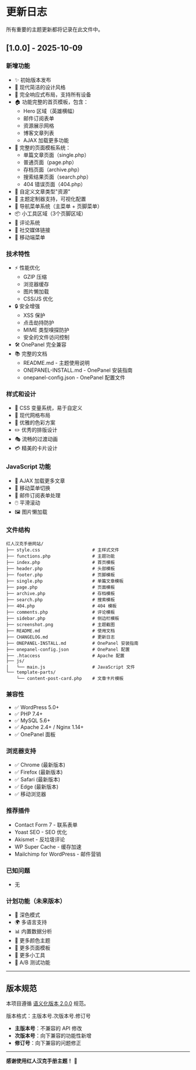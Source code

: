 # 更新日志

所有重要的主题更新都将记录在此文件中。

## [1.0.0] - 2025-10-09

### 新增功能
- ✨ 初始版本发布
- 🎨 现代简洁的设计风格
- 📱 完全响应式布局，支持所有设备
- 🏠 功能完整的首页模板，包含：
  - Hero 区域（英雄横幅）
  - 邮件订阅表单
  - 资源展示网格
  - 博客文章列表
  - AJAX 加载更多功能
- 📄 完整的页面模板系统：
  - 单篇文章页面（single.php）
  - 普通页面（page.php）
  - 存档页面（archive.php）
  - 搜索结果页面（search.php）
  - 404 错误页面（404.php）
- 🎯 自定义文章类型"资源"
- 🎨 主题定制器支持，可视化配置
- 🧭 导航菜单系统（主菜单 + 页脚菜单）
- 📦 小工具区域（3个页脚区域）
- 💬 评论系统
- 🔗 社交媒体链接
- 📱 移动端菜单

### 技术特性
- ⚡ 性能优化
  - GZIP 压缩
  - 浏览器缓存
  - 图片懒加载
  - CSS/JS 优化
- 🔒 安全增强
  - XSS 保护
  - 点击劫持防护
  - MIME 类型嗅探防护
  - 安全的文件访问控制
- 🛠️ OnePanel 完全兼容
- 📚 完整的文档
  - README.md - 主题使用说明
  - ONEPANEL-INSTALL.md - OnePanel 安装指南
  - onepanel-config.json - OnePanel 配置文件

### 样式和设计
- 🎨 CSS 变量系统，易于自定义
- 📐 现代网格布局
- 🌈 优雅的色彩方案
- ✏️ 优秀的排版设计
- 🎭 流畅的过渡动画
- 💳 精美的卡片设计

### JavaScript 功能
- 🔄 AJAX 加载更多文章
- 📱 移动菜单切换
- 📧 邮件订阅表单处理
- 🖱️ 平滑滚动
- 🖼️ 图片懒加载

### 文件结构
```
红人汉克手册网站/
├── style.css                    # 主样式文件
├── functions.php                # 主题功能
├── index.php                    # 首页模板
├── header.php                   # 头部模板
├── footer.php                   # 页脚模板
├── single.php                   # 单篇文章模板
├── page.php                     # 页面模板
├── archive.php                  # 存档模板
├── search.php                   # 搜索模板
├── 404.php                      # 404 模板
├── comments.php                 # 评论模板
├── sidebar.php                  # 侧边栏模板
├── screenshot.png               # 主题截图
├── README.md                    # 使用文档
├── CHANGELOG.md                 # 更新日志
├── ONEPANEL-INSTALL.md          # OnePanel 安装指南
├── onepanel-config.json         # OnePanel 配置
├── .htaccess                    # Apache 配置
├── js/
│   └── main.js                  # JavaScript 文件
└── template-parts/
    └── content-post-card.php    # 文章卡片模板
```

### 兼容性
- ✅ WordPress 5.0+
- ✅ PHP 7.4+
- ✅ MySQL 5.6+
- ✅ Apache 2.4+ / Nginx 1.14+
- ✅ OnePanel 面板

### 浏览器支持
- ✅ Chrome (最新版本)
- ✅ Firefox (最新版本)
- ✅ Safari (最新版本)
- ✅ Edge (最新版本)
- ✅ 移动浏览器

### 推荐插件
- Contact Form 7 - 联系表单
- Yoast SEO - SEO 优化
- Akismet - 反垃圾评论
- WP Super Cache - 缓存加速
- Mailchimp for WordPress - 邮件营销

### 已知问题
- 无

### 计划功能（未来版本）
- 🌙 深色模式
- 🌍 多语言支持
- 📊 内置数据分析
- 🎨 更多颜色主题
- 📝 更多页面模板
- 🔌 更多小工具
- 🎯 A/B 测试功能

---

## 版本规范

本项目遵循 [语义化版本 2.0.0](https://semver.org/lang/zh-CN/) 规范。

版本格式：主版本号.次版本号.修订号

- **主版本号**：不兼容的 API 修改
- **次版本号**：向下兼容的功能性新增
- **修订号**：向下兼容的问题修正

---

**感谢使用红人汉克手册主题！** 🎉

